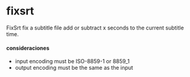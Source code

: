 fixsrt
======

FixSrt fix a subtitle file add or subtract x seconds to the current subtitle time.
   
#### consideraciones
- input encoding must be ISO-8859-1 or 8859_1
- output encoding must be the same as the input
 
